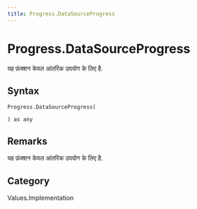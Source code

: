 ```yaml
---
title: Progress.DataSourceProgress
---
```


# Progress.DataSourceProgress


यह फ़ंक्शन केवल आंतरिक उपयोग के लिए है.


## Syntax

```powerquery
Progress.DataSourceProgress(

) as any
```


## Remarks

यह फ़ंक्शन केवल आंतरिक उपयोग के लिए है.



## Category
Values.Implementation
